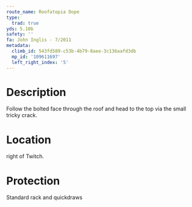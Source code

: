 ```yaml
---
route_name: Roofatopia Dope
type:
  trad: true
yds: 5.10b
safety: ''
fa: John Inglis - 7/2011
metadata:
  climb_id: 543fd589-c53b-4b79-8aee-3c136aafd3db
  mp_id: '109611697'
  left_right_index: '5'
---
```

# Description
Follow the bolted face through the roof and head to the top via the small tricky crack.

# Location
right of Twitch.

# Protection
Standard rack and quickdraws
